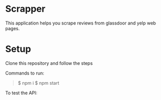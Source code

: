 # Scrapper
This application helps you scrape reviews from glassdoor and yelp web pages.

# Setup
Clone this repository and follow the steps

Commands to run:
>$ npm i
>$ npm start

To test the API:


